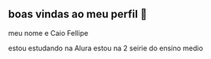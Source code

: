 ## boas vindas ao meu perfil 👋

meu nome e Caio Fellipe 

estou estudando na Alura
estou na 2 seirie do ensino medio
